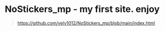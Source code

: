 # NoStickers_mp - my first site. enjoy

>https://github.com/vely1012/NoStickers_mp/blob/main/index.html
